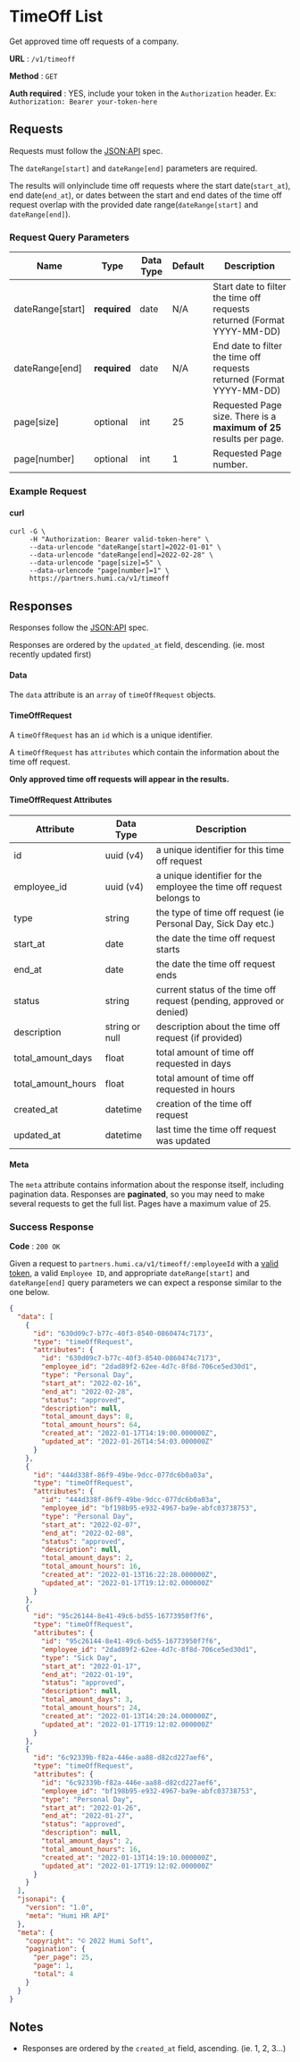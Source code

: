 # TimeOff List

Get approved time off requests of a company.

**URL** : `/v1/timeoff`

**Method** : `GET`

**Auth required** : YES, include your token in the `Authorization` header. Ex: `Authorization: Bearer your-token-here`

## Requests
Requests must follow the [JSON:API](https://jsonapi.org/) spec.

The `dateRange[start]` and `dateRange[end]` parameters are required. 

The results will onlyinclude time off requests where the start date(`start_at`), end date(`end_at`), or dates between
the start and end dates of the time off request overlap with the provided date range(`dateRange[start]` and `dateRange[end]`).

### Request Query Parameters

| Name             | Type         | Data Type | Default | Description                                                             |
|------------------|--------------|-----------|---------|-------------------------------------------------------------------------|
| dateRange[start] | **required** | date      | N/A     | Start date to filter the time off requests returned (Format YYYY-MM-DD) |
| dateRange[end]   | **required** | date      | N/A     | End date to filter the time off requests returned (Format YYYY-MM-DD)   |
| page[size]       | optional     | int       | 25      | Requested Page size. There is a **maximum of 25** results per page.     |
| page[number]     | optional     | int       | 1       | Requested Page number.                                                  |

### Example Request

#### curl
```
curl -G \
     -H "Authorization: Bearer valid-token-here" \
     --data-urlencode "dateRange[start]=2022-01-01" \
     --data-urlencode "dateRange[end]=2022-02-28" \
     --data-urlencode "page[size]=5" \
     --data-urlencode "page[number]=1" \
     https://partners.humi.ca/v1/timeoff
```


## Responses
Responses follow the [JSON:API](https://jsonapi.org/) spec.

Responses are ordered by the `updated_at` field, descending. (ie. most recently updated first)

#### Data
The `data` attribute is an `array` of `timeOffRequest` objects.

#### TimeOffRequest
A `timeOffRequest` has an `id` which is a unique identifier.

A `timeOffRequest` has `attributes` which contain the information about the time off request.

**Only approved time off requests will appear in the results.**

#### TimeOffRequest Attributes
| Attribute          | Data Type      | Description                                                          |
|--------------------|----------------|----------------------------------------------------------------------|
| id                 | uuid (v4)      | a unique identifier for this time off request                        |
| employee_id        | uuid (v4)      | a unique identifier for the employee the time off request belongs to |
| type               | string         | the type of time off request (ie Personal Day, Sick Day etc.)        |
| start_at           | date           | the date the time off request starts                                 |
| end_at             | date           | the date the time off request ends                                   |
| status             | string         | current status of the time off request (pending, approved or denied) |
| description        | string or null | description about the time off request (if provided)                 |
| total_amount_days  | float          | total amount of time off requested in days                           |
| total_amount_hours | float          | total amount of time off requested in hours                          |
| created_at         | datetime       | creation of the time off request                                     |
| updated_at         | datetime       | last time the time off request was updated                           |

#### Meta
The `meta` attribute contains information about the response itself, including pagination data. Responses are **paginated**,
so you may need to make several requests to get the full list. Pages have a maximum value of 25.

### Success Response

**Code** : `200 OK`

Given a request to `partners.humi.ca/v1/timeoff/:employeeId` with a [valid token](../../README.md#humi-partners-api-token),
a valid `Employee ID`, and appropriate `dateRange[start]` and `dateRange[end]` query parameters we can expect a response
similar to the one below.

```json
{
  "data": [
    {
      "id": "630d09c7-b77c-40f3-8540-0860474c7173",
      "type": "timeOffRequest",
      "attributes": {
        "id": "630d09c7-b77c-40f3-8540-0860474c7173",
        "employee_id": "2dad89f2-62ee-4d7c-8f8d-706ce5ed30d1",
        "type": "Personal Day",
        "start_at": "2022-02-16",
        "end_at": "2022-02-28",
        "status": "approved",
        "description": null,
        "total_amount_days": 8,
        "total_amount_hours": 64,
        "created_at": "2022-01-17T14:19:00.000000Z",
        "updated_at": "2022-01-26T14:54:03.000000Z"
      }
    },
    {
      "id": "444d338f-86f9-49be-9dcc-077dc6b0a03a",
      "type": "timeOffRequest",
      "attributes": {
        "id": "444d338f-86f9-49be-9dcc-077dc6b0a03a",
        "employee_id": "bf198b95-e932-4967-ba9e-abfc03738753",
        "type": "Personal Day",
        "start_at": "2022-02-07",
        "end_at": "2022-02-08",
        "status": "approved",
        "description": null,
        "total_amount_days": 2,
        "total_amount_hours": 16,
        "created_at": "2022-01-13T16:22:28.000000Z",
        "updated_at": "2022-01-17T19:12:02.000000Z"
      }
    },
    {
      "id": "95c26144-8e41-49c6-bd55-16773950f7f6",
      "type": "timeOffRequest",
      "attributes": {
        "id": "95c26144-8e41-49c6-bd55-16773950f7f6",
        "employee_id": "2dad89f2-62ee-4d7c-8f8d-706ce5ed30d1",
        "type": "Sick Day",
        "start_at": "2022-01-17",
        "end_at": "2022-01-19",
        "status": "approved",
        "description": null,
        "total_amount_days": 3,
        "total_amount_hours": 24,
        "created_at": "2022-01-13T14:20:24.000000Z",
        "updated_at": "2022-01-17T19:12:02.000000Z"
      }
    },
    {
      "id": "6c92339b-f82a-446e-aa88-d82cd227aef6",
      "type": "timeOffRequest",
      "attributes": {
        "id": "6c92339b-f82a-446e-aa88-d82cd227aef6",
        "employee_id": "bf198b95-e932-4967-ba9e-abfc03738753",
        "type": "Personal Day",
        "start_at": "2022-01-26",
        "end_at": "2022-01-27",
        "status": "approved",
        "description": null,
        "total_amount_days": 2,
        "total_amount_hours": 16,
        "created_at": "2022-01-13T14:19:10.000000Z",
        "updated_at": "2022-01-17T19:12:02.000000Z"
      }
    }
  ],
  "jsonapi": {
    "version": "1.0",
    "meta": "Humi HR API"
  },
  "meta": {
    "copyright": "© 2022 Humi Soft",
    "pagination": {
      "per_page": 25,
      "page": 1,
      "total": 4
    }
  }
}
```

## Notes

* Responses are ordered by the `created_at` field, ascending. (ie. 1, 2, 3...)